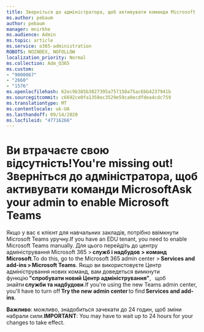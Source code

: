 ```yaml
---
title: Зверніться до адміністратора, щоб активувати команди Microsoft
ms.author: pebaum
author: pebaum
manager: mnirkhe
ms.audience: Admin
ms.topic: article
ms.service: o365-administration
ROBOTS: NOINDEX, NOFOLLOW
localization_priority: Normal
ms.collection: Adm_O365
ms.custom:
- "9000067"
- "2660"
- "1576"
ms.openlocfilehash: 62ec9b385b3827395a757150a75ac6bb4237941b
ms.sourcegitcommit: c6692ce0fa1358ec3529e59ca0ecdfdea4cdc759
ms.translationtype: MT
ms.contentlocale: uk-UA
ms.lasthandoff: 09/14/2020
ms.locfileid: "47716266"
---
```

# <a name="youre-missing-out-ask-your-admin-to-enable-microsoft-teams"></a><span data-ttu-id="c2856-102">Ви втрачаєте свою відсутність!</span><span class="sxs-lookup"><span data-stu-id="c2856-102">You're missing out!</span></span> <span data-ttu-id="c2856-103">Зверніться до адміністратора, щоб активувати команди Microsoft</span><span class="sxs-lookup"><span data-stu-id="c2856-103">Ask your admin to enable Microsoft Teams</span></span>

<span data-ttu-id="c2856-104">Якщо у вас є клієнт для навчальних закладів, потрібно ввімкнути Microsoft Teams уручну.</span><span class="sxs-lookup"><span data-stu-id="c2856-104">If you have an EDU tenant, you need to enable Microsoft Teams manually.</span></span> <span data-ttu-id="c2856-105">Для цього перейдіть до центру адміністрування Microsoft 365 > **служб і надбудов > команд Microsoft**.</span><span class="sxs-lookup"><span data-stu-id="c2856-105">To do this, go to the Microsoft 365 admin center > **Services and add-ins > Microsoft Teams**.</span></span> <span data-ttu-id="c2856-106">Якщо ви використовуєте Центр адміністрування нових команд, вам доведеться вимкнути функцію **"спробувати новий Центр адміністрування"**,   щоб знайти **служби та надбудови**.</span><span class="sxs-lookup"><span data-stu-id="c2856-106">If you're using the new Teams admin center, you'll have to turn off **Try the new admin center** to find **Services and add-ins**.</span></span> 

<span data-ttu-id="c2856-107">**Важливо**: можливо, знадобиться зачекати до 24 годин, щоб зміни набрали сили.</span><span class="sxs-lookup"><span data-stu-id="c2856-107">**IMPORTANT**: You may have to wait up to 24 hours for your changes to take effect.</span></span>
